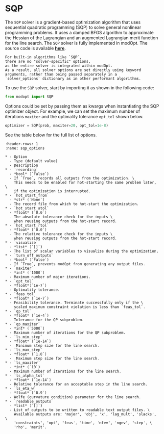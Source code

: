 # SQP

The `SQP` solver is a gradient-based optimization algorithm that uses
sequential quadratic programming (SQP) to solve general nonlinear programming problems.
It uses a damped BFGS algorithm to approximate the Hessian of the Lagrangian and
an augmented Lagrangian merit function for the line search.
The `SQP` solver is fully implemented in modOpt.
The source code is available 
**[here](https://github.com/LSDOlab/modopt/blob/main/modopt/core/optimization_algorithms/sqp_dense.py)**.

```{note}
For built-in algorithms like `SQP`,
there are no "solver-specific" options,
as the entire solver is integrated within modOpt.
As a result, all solver options are set directly using keyword
arguments, rather than being passed separately in a
`solver_options` dictionary as in other performant algorithms.
```

To use the `SQP` solver, start by importing it as shown in the following code:

```py
from modopt import SQP
```

Options could be set by passing them as kwargs when 
instantiating the SQP optimizer object.
For example, we can set the maximum number of iterations `maxiter` 
and the optimality tolerance `opt_tol` shown below.

```py
optimizer = SQP(prob, maxiter=20, opt_tol=1e-8)
```

See the table below for the full list of options.

```{list-table} SQP (solver) options
:header-rows: 1
:name: sqp_options

* - Option
  - Type (default value)
  - Description
* - `recording`
  - *bool* (`False`)
  - If `True`, records all outputs from the optimization. \
    This needs to be enabled for hot-starting the same problem later, \
    if the optimization is interrupted.
* - `hot_start_from`
  - *str* (`None`)
  - The record file from which to hot-start the optimization.
* - `hot_start_atol`
  - *float* (`0.0`)
  - The absolute tolerance check for the inputs \
    when reusing outputs from the hot-start record.
* - `hot_start_rtol`
  - *float* (`0.0`)
  - The relative tolerance check for the inputs \
    when reusing outputs from the hot-start record.
* - `visualize`
  - *list* (`[]`)
  - The list of scalar variables to visualize during the optimization.
* - `turn_off_outputs`
  - *bool* (`False`)
  - If `True`, prevents modOpt from generating any output files.
* - `maxiter`
  - *int* (`1000`)
  - Maximum number of major iterations.
* - `opt_tol`
  - *float*(`1e-7`)
  - Optimality tolerance.
* - `feas_tol`
  - *float* (`1e-7`)
  - Feasibility tolerance. Terminate successfully only if the \
    scaled maximum constraint violation is less than `feas_tol`.
* - `qp_tol`
  - *float* (`1e-4`)
  - Tolerance for the QP subproblem.
* - `qp_maxiter`
  - *int* (`5000`)
  - Maximum number of iterations for the QP subproblem.
* - `ls_min_step`
  - *float* (`1e-14`)
  -  Minimum step size for the line search.
* - `ls_max_step`
  - *float* (`1.0`)
  -  Maximum step size for the line search.
* - `ls_maxiter`
  - *int* (`10`)
  - Maximum number of iterations for the line search.
* - `ls_alpha_tol`
  - *float* (`1e-14`)
  - Relative tolerance for an acceptable step in the line search.
* - `ls_eta_w`
  - *float* (`0.9`)
  - Wolfe (curvature condition) parameter for the line search.
* - `readable_outputs`
  - *list* (`[]`)
  - List of outputs to be written to readable text output files. \
    Available outputs are: 'major', 'obj', 'x', 'lag_mult', 'slacks', \
    'constraints', 'opt', 'feas', 'time', 'nfev', 'ngev', 'step', \
    'rho', 'merit'.
```